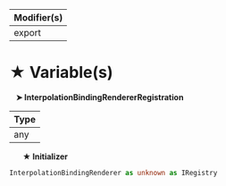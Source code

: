 | Modifier(s)                            |
|----------------------------------------|
| export |

# &#9733; Variable(s)

&nbsp;&nbsp; **&#10148; InterpolationBindingRendererRegistration**

| Type                        |
|-----------------------------|
| any |

&nbsp;&nbsp;&nbsp;&nbsp;&nbsp; **&#9733; Initializer**

```ts
InterpolationBindingRenderer as unknown as IRegistry
```